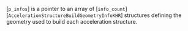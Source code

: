 [`p_infos`] is a pointer to an array of [`info_count`][`AccelerationStructureBuildGeometryInfoKHR`] structures defining
the geometry used to build each acceleration structure.